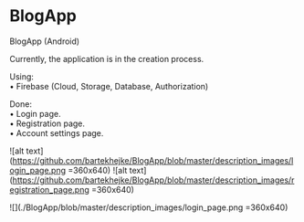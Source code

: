 # BlogApp
BlogApp (Android)

Currently, the application is in the creation process. <br />

Using: <br />
• Firebase (Cloud, Storage, Database, Authorization) <br />

Done: <br />
• Login page. <br />
• Registration page. <br />
• Account settings page. <br />

![alt text](https://github.com/bartekhejke/BlogApp/blob/master/description_images/login_page.png =360x640)
![alt text](https://github.com/bartekhejke/BlogApp/blob/master/description_images/registration_page.png =360x640)

![](./BlogApp/blob/master/description_images/login_page.png =360x640)
